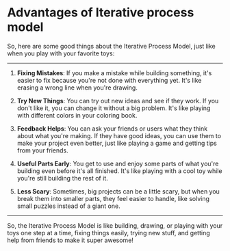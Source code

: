 # Advantages of Iterative process model

So, here are some good things about the Iterative Process Model, just like when you play with your favorite toys:

---

1. **Fixing Mistakes**: If you make a mistake while building something, it's easier to fix because you're not done with everything yet. It's like erasing a wrong line when you're drawing.

2. **Try New Things**: You can try out new ideas and see if they work. If you don't like it, you can change it without a big problem. It's like playing with different colors in your coloring book.

3. **Feedback Helps**: You can ask your friends or users what they think about what you're making. If they have good ideas, you can use them to make your project even better, just like playing a game and getting tips from your friends.

4. **Useful Parts Early**: You get to use and enjoy some parts of what you're building even before it's all finished. It's like playing with a cool toy while you're still building the rest of it.

5. **Less Scary**: Sometimes, big projects can be a little scary, but when you break them into smaller parts, they feel easier to handle, like solving small puzzles instead of a giant one.

---

So, the Iterative Process Model is like building, drawing, or playing with your toys one step at a time, fixing things easily, trying new stuff, and getting help from friends to make it super awesome!
